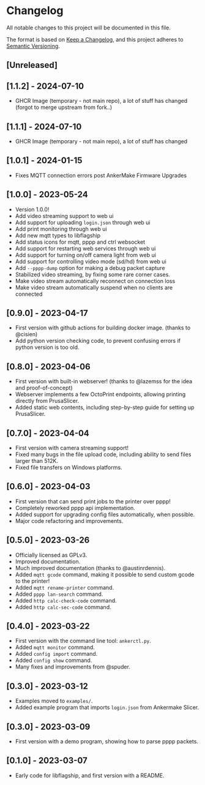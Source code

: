 # Changelog

All notable changes to this project will be documented in this file.

The format is based on [Keep a Changelog](https://keepachangelog.com/en/1.0.0/),
and this project adheres to [Semantic Versioning](https://semver.org/spec/v2.0.0.html).

## [Unreleased]

## [1.1.2] - 2024-07-10

 - GHCR Image (temporary - not main repo), a lot of stuff has changed (forgot to merge upstream from fork..)

## [1.1.1] - 2024-07-10

 - GHCR Image (temporary - not main repo), a lot of stuff has changed

## [1.0.1] - 2024-01-15

 - Fixes MQTT connection errors post AnkerMake Firmware Upgrades

## [1.0.0] - 2023-05-24

 - Version 1.0.0!
 - Add video streaming support to web ui
 - Add support for uploading `login.json` through web ui
 - Add print monitoring through web ui
 - Add new mqtt types to libflagship
 - Add status icons for mqtt, pppp and ctrl websocket
 - Add support for restarting web services through web ui
 - Add support for turning on/off camera light from web ui
 - Add support for controlling video mode (sd/hd) from web ui
 - Add `--pppp-dump` option for making a debug packet capture
 - Stabilized video streaming, by fixing some rare corner cases.
 - Make video stream automatically reconnect on connection loss
 - Make video stream automatically suspend when no clients are connected

## [0.9.0] - 2023-04-17

 - First version with github actions for building docker image. (thanks to @cisien)
 - Add python version checking code, to prevent confusing errors if python version is too old.

## [0.8.0] - 2023-04-06

 - First version with built-in webserver! (thanks to @lazemss for the idea and proof-of-concept)
 - Webserver implements a few OctoPrint endpoints, allowing printing directly from PrusaSlicer.
 - Added static web contents, including step-by-step guide for setting up PrusaSlicer.

## [0.7.0] - 2023-04-04

 - First version with camera streaming support!
 - Fixed many bugs in the file upload code, including ability to send files larger than 512K.
 - Fixed file transfers on Windows platforms.

## [0.6.0] - 2023-04-03

 - First version that can send print jobs to the printer over pppp!
 - Completely reworked pppp api implementation.
 - Added support for upgrading config files automatically, when possible.
 - Major code refactoring and improvements.

## [0.5.0] - 2023-03-26

 - Officially licensed as GPLv3.
 - Improved documentation.
 - Much improved documentation (thanks to @austinrdennis).
 - Added `mqtt gcode` command, making it possible to send custom gcode to the printer!
 - Added `mqtt rename-printer` command.
 - Added `pppp lan-search` command.
 - Added `http calc-check-code` command.
 - Added `http calc-sec-code` command.

## [0.4.0] - 2023-03-22

 - First version with the command line tool: `ankerctl.py`.
 - Added `mqtt monitor` command.
 - Added `config import` command.
 - Added `config show` command.
 - Many fixes and improvements from @spuder.

## [0.3.0] - 2023-03-12

 - Examples moved to `examples/`.
 - Added example program that imports `login.json` from Ankermake Slicer.

## [0.3.0] - 2023-03-09

 - First version with a demo program, showing how to parse pppp packets.

## [0.1.0] - 2023-03-07

 - Early code for libflagship, and first version with a README.
